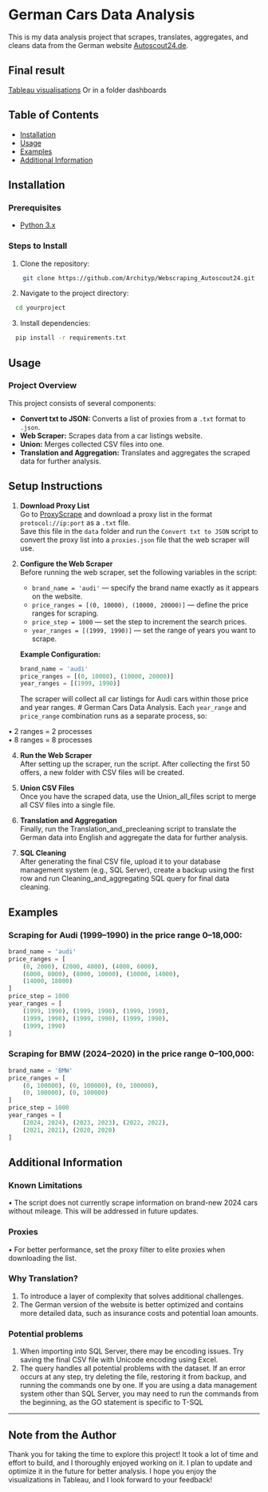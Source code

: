 # German Cars Data Analysis

This is my data analysis project that scrapes, translates, aggregates, and cleans data from the German website [Autoscout24.de](https://www.autoscout24.de).
## Final result 
  [Tableau visualisations](https://public.tableau.com/views/Cars_17253617283710/Dashboard1?:language=en-GB&:sid=&:redirect=auth&:display_count=n&:origin=viz_share_link)
  Or in a folder dashboards
## Table of Contents
- [Installation](#installation)
- [Usage](#usage)
- [Examples](#examples)
- [Additional Information](#additional-information)

## Installation

### Prerequisites
- [Python 3.x](https://www.python.org/)

### Steps to Install
1.	Clone the repository:
```bash
    git clone https://github.com/Archityp/Webscraping_Autoscout24.git
```
2.	Navigate to the project directory:
  ```bash
    cd yourproject
```
3.	Install dependencies:
  ```bash
    pip install -r requirements.txt
```
## Usage

### Project Overview
This project consists of several components:

- **Convert txt to JSON:** Converts a list of proxies from a `.txt` format to `.json`.
- **Web Scraper:** Scrapes data from a car listings website.
- **Union:** Merges collected CSV files into one.
- **Translation and Aggregation:** Translates and aggregates the scraped data for further analysis.

## Setup Instructions

1. **Download Proxy List**  
   Go to  [ProxyScrape](https://proxyscrape.com/free-proxy-list) and download a proxy list in the format `protocol://ip:port` as a `.txt` file.  
   Save this file in the `data` folder and run the `Convert txt to JSON` script to convert the proxy list into a `proxies.json` file that the web scraper will use.

2. **Configure the Web Scraper**  
   Before running the web scraper, set the following variables in the script:
   - `brand_name = 'audi'` — specify the brand name exactly as it appears on the website.
   - `price_ranges = [(0, 10000), (10000, 20000)]` — define the price ranges for scraping.
   - `price_step = 1000` — set the step to increment the search prices.
   - `year_ranges = [(1999, 1990)]` — set the range of years you want to scrape.

   **Example Configuration:**
   ```python
   brand_name = 'audi'
   price_ranges = [(0, 10000), (10000, 20000)]
   year_ranges = [(1999, 1990)]
   ```

   The scraper will collect all car listings for Audi cars within those price and year ranges. # German Cars Data Analysis.
   Each `year_range` and `price_range` combination runs as a separate process, so:
   
• 2 ranges = 2 processes  
• 8 ranges = 8 processes

4. **Run the Web Scraper**  
   After setting up the scraper, run the script. After collecting the first 50 offers, a new folder with CSV files will be created.

5. **Union CSV Files**  
   Once you have the scraped data, use the Union_all_files script to merge all CSV files into a single file.

6. **Translation and Aggregation**  
   Finally, run the Translation_and_precleaning script to translate the German data into English and aggregate the data for further analysis.

7. **SQL Cleaning**  
   After generating the final CSV file, upload it to your database management system (e.g., SQL Server), create a backup using the first row and run Cleaning_and_aggregating SQL query for final data cleaning.

## Examples

### Scraping for Audi (1999–1990) in the price range 0–18,000:
```python
brand_name = 'audi'
price_ranges = [
    (0, 2000), (2000, 4000), (4000, 6000), 
    (6000, 8000), (8000, 10000), (10000, 14000), 
    (14000, 18000)
]
price_step = 1000
year_ranges = [
    (1999, 1990), (1999, 1990), (1999, 1990), 
    (1999, 1990), (1999, 1990), (1999, 1990), 
    (1999, 1990)
]
```

### Scraping for BMW (2024–2020) in the price range 0–100,000:
```python
brand_name = 'BMW'
price_ranges = [
    (0, 100000), (0, 100000), (0, 100000), 
    (0, 100000), (0, 100000)
]
price_step = 1000
year_ranges = [
    (2024, 2024), (2023, 2023), (2022, 2022), 
    (2021, 2021), (2020, 2020)
]
```

## Additional Information

### Known Limitations
• The script does not currently scrape information on brand-new 2024 cars without mileage. This will be addressed in future updates.

### Proxies
• For better performance, set the proxy filter to elite proxies when downloading the list.

### Why Translation?
1. To introduce a layer of complexity that solves additional challenges.
2. The German version of the website is better optimized and contains more detailed data, such as insurance costs and potential loan amounts.

### Potential problems 
1. When importing into SQL Server, there may be encoding issues. Try saving the final CSV file with Unicode encoding using Excel.
2. The query handles all potential problems with the dataset. If an error occurs at any step, try deleting the file, restoring it from backup, and running the commands one by one. If you are using a data management system other than SQL Server, you may need to run the commands from the beginning, as the GO statement is specific to T-SQL 

________________________________________

## Note from the Author
Thank you for taking the time to explore this project! It took a lot of time and effort to build, and I thoroughly enjoyed working on it. I plan to update and optimize it in the future for better analysis.
I hope you enjoy the visualizations in Tableau, and I look forward to your feedback!
